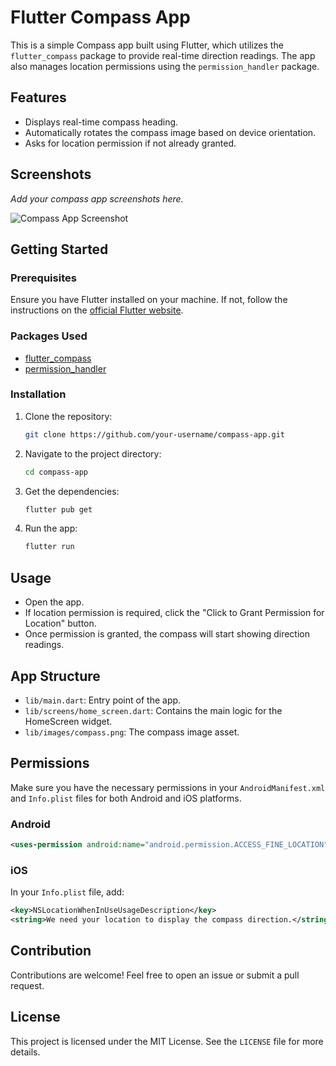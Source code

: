 # Flutter Compass App

This is a simple Compass app built using Flutter, which utilizes the `flutter_compass` package to provide real-time direction readings. The app also manages location permissions using the `permission_handler` package.

## Features
- Displays real-time compass heading.
- Automatically rotates the compass image based on device orientation.
- Asks for location permission if not already granted.

## Screenshots
*Add your compass app screenshots here.*

![Compass App Screenshot](image-placeholder.png)

## Getting Started

### Prerequisites
Ensure you have Flutter installed on your machine. If not, follow the instructions on the [official Flutter website](https://flutter.dev/docs/get-started/install).

### Packages Used
- [flutter_compass](https://pub.dev/packages/flutter_compass)
- [permission_handler](https://pub.dev/packages/permission_handler)

### Installation
1. Clone the repository:
   ```bash
   git clone https://github.com/your-username/compass-app.git
   ```
2. Navigate to the project directory:
   ```bash
   cd compass-app
   ```
3. Get the dependencies:
   ```bash
   flutter pub get
   ```
4. Run the app:
   ```bash
   flutter run
   ```

## Usage
- Open the app.
- If location permission is required, click the "Click to Grant Permission for Location" button.
- Once permission is granted, the compass will start showing direction readings.

## App Structure
- `lib/main.dart`: Entry point of the app.
- `lib/screens/home_screen.dart`: Contains the main logic for the HomeScreen widget.
- `lib/images/compass.png`: The compass image asset.

## Permissions
Make sure you have the necessary permissions in your `AndroidManifest.xml` and `Info.plist` files for both Android and iOS platforms.

### Android
```xml
<uses-permission android:name="android.permission.ACCESS_FINE_LOCATION" />
```

### iOS
In your `Info.plist` file, add:
```xml
<key>NSLocationWhenInUseUsageDescription</key>
<string>We need your location to display the compass direction.</string>
```

## Contribution
Contributions are welcome! Feel free to open an issue or submit a pull request.

## License
This project is licensed under the MIT License. See the `LICENSE` file for more details.

